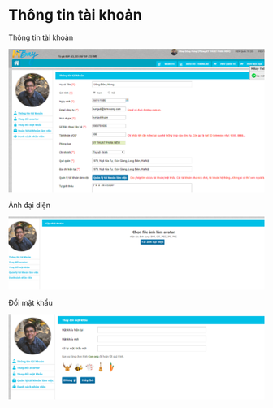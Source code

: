 # Thông tin tài khoản

Thông tin tài khoản

![C&#x1EAD;p nh&#x1EAD;t th&#xF4;ng tin t&#xE0;i kho&#x1EA3;n](../../.gitbook/assets/image%20%283%29.png)

Ảnh đại diện

![C&#x1EAD;p nh&#x1EAD;t &#x1EA3;nh avatar](../../.gitbook/assets/image%20%2814%29.png)

Đổi mật khẩu

![Cho ph&#xE9;p ng&#x1B0;&#x1EDD;i d&#xF9;ng c&#x1EAD;p nh&#x1EAD;t l&#x1EA1;i m&#x1EAD;t kh&#x1EA9;u](../../.gitbook/assets/image%20%2816%29.png)



